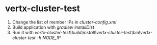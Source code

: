 # vertx-cluster-test
1. Change the list of member IPs in _cluster-config.xml_ 
2. Build application with _gradlew installDist_
3. Run it with _vertx-cluster-test\build\install\vertx-cluster-test\bin\vertx-cluster-test -h NODE_IP_
